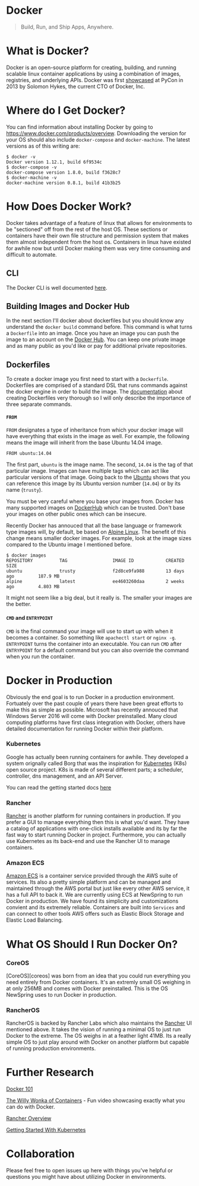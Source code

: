 Docker
======

> Build, Run, and Ship Apps, Anywhere.

# What is Docker?

Docker is an open-source platform for creating, building, and running
scalable linux container applications by using a combination of images,
registries, and underlying APIs. Docker was first
[showcased](https://www.youtube.com/watch?v=wW9CAH9nSLs) at PyCon in
2013 by Solomon Hykes, the current CTO of Docker, Inc.

# Where do I Get Docker?

You can find information about installing Docker by going to
https://www.docker.com/products/overview. Downloading the version for
your OS should also include `docker-compose` and `docker-machine`. The
latest versions as of this writing are:

```
$ docker -v
Docker version 1.12.1, build 6f9534c
$ docker-compose -v
docker-compose version 1.8.0, build f3628c7
$ docker-machine -v
docker-machine version 0.8.1, build 41b3b25
```

# How Does Docker Work?

Docker takes advantage of a feature of linux that allows for
environments to be "sectioned" off from the rest of the host OS. These
sections or containers have their own file structure and permission
system that makes them almost independent from the host os. Containers
in linux have existed for awhile now but until Docker making them was
very time consuming and difficult to automate.

## CLI

The Docker CLI is well documented [here][docker-cli].

## Building Images and Docker Hub

In the next section I'll docker about dockerfiles but you should know
any understand the `docker build` command before. This command is what
turns a `Dockerfile` into an image. Once you have an image you can push
the image to an account on the [Docker Hub][dockerhub]. You can keep one
private image and as many public as you'd like or pay for additional
private repositories.

## Dockerfiles

To create a docker image you first need to start with a `Dockerfile`. Dockerfiles are comprised of a standard DSL that runs commands against the docker engine in order to build the image. The [documentation](https://docs.docker.com/engine/reference/builder/) about creating Dockerfiles very thorough so I will only describe the importance of three separate commands.

#### `FROM`

`FROM` designates a type of inheritance from which your docker image
will have everything that exists in the image as well. For example, the
following means the image will inherit from the base Ubuntu 14.04 image.

```docker
FROM ubuntu:14.04
```
The first part, `ubuntu` is the image name. The second, `14.04` is the
tag of that particular image. Images can have multiple tags which can
act like particular versions of that image. Going back to the [Ubuntu](https://hub.docker.com/_/ubuntu/) shows that you can reference this image by its Ubuntu version number (`14.04`) or by its name (`trusty`).

You must be very careful where you base your images from. Docker has
many supported images on [DockerHub][dockerhub] which can be trusted.
Don't base your images on other public ones which can be insecure.

Recently Docker has annouced that all the base language or framework
type images will, by default, be based on [Alpine
Linux](https://www.alpinelinux.org/). The benefit of this change means
smaller docker images. For example, look at the image sizes compared to
the Ubuntu image I mentioned before.

```
$ docker images
REPOSITORY          TAG                 IMAGE ID            CREATED             SIZE
ubuntu              trusty              f2d8ce9fa988        13 days ago         187.9 MB
alpine              latest              ee4603260daa        2 weeks ago         4.803 MB
```

It might not seem like a big deal, but it really is. The smaller your
images are the better.

#### `CMD` and `ENTRYPOINT`

`CMD` is the final command your image will use to start up with when it becomes a container. So something like `apachectl start` or `nginx -g`. `ENTRYPOINT` turns the container into an executable. You can run `CMD` after `ENTRYPOINT` for a default command but you can also override the command when you run the container.

# Docker in Production

Obviously the end goal is to run Docker in a production environment.
Fortuately over the past couple of years there have been great efforts
to make this as simple as possible. Microsoft has recently annouced that
Windows Server 2016 will come with Docker preinstalled. Many cloud
computing platforms have first class integration with Docker, others
have detailed documentation for running Docker within their platform.

### Kubernetes

Google has actually been running containers for awhile. They developed
a system orignally called Borg that was the inspiration for
[Kubernetes][kubernetes] (K8s) open source project. K8s is made of
several different parts; a scheduler, controller, dns management, and an
API Server.

You can read the getting started docs [here](http://kubernetes.io/docs/getting-started-guides)

### Rancher

[Rancher][rancher] is another platform for running containers in
production. If you prefer a GUI to manage everything then this is what
you'd want. They have a catalog of applications with one-click installs
available and its by far the fast way to start running Docker in
project. Furthermore, you can actually use Kubernetes as its back-end
and use the Rancher UI to manage containers.

### Amazon ECS

[Amazon ECS][amazon-ecs] is a container service provided through the AWS
suite of services. Its also a pretty simple platform and can be managed
and maintained through the AWS portal but just like every other AWS
service, it has a full API to back it. We are currently using ECS at
NewSpring to run Docker in production. We have found its simplicity and
customizations convient and its extremely reliable. Containers are built
into `Services` and can connect to other tools AWS offers such as
Elastic Block Storage and Elastic Load Balancing.

# What OS Should I Run Docker On?

### CoreOS

[CoreOS][coreos] was born from an idea that you could run everything you need
entirely from Docker containers.  It's an extremly small OS weighing in
at only 256MB and comes with Docker preinstalled. This is the OS
NewSpring uses to run Docker in production.

### RancherOS

RancherOS is backed by Rancher Labs which also maintains the
[Rancher][rancher] UI mentioned above. It takes the vision of running
a minimal OS to just run Docker to the extreme. The OS weighs in at
a feather light 41MB. Its a really simple OS to just play around with
Docker on another platform but capable of running production
environments.

# Further Research

[Docker 101](https://blog.docker.com/2016/05/docker-101-getting-to-know-docker/)

[The Willy Wonka of Containers](https://www.youtube.com/watch?v=GsLZz8cZCzc) - Fun video showcasing exactly what you can do with Docker.

[Rancher Overview](https://www.youtube.com/watch?v=HQ4nT8dnvJc)

[Getting Started With Kubernetes](https://www.youtube.com/watch?v=_vHTaIJm9uY)

# Collaboration

Please feel free to open issues up here with things you've helpful or
questions you might have about utilizing Docker in environments.

[dockerhub]: https://hub.docker.com/
[docker]: https://www.docker.com/
[docker-cli]: https://docs.docker.com/engine/reference/commandline/cli/
[download-docker]: https://www.docker.com/products/overview
[kubernetes]: http://kubernetes.io/
[rancher]: http://rancher.com/
[amazon-ecs]: http://aws.amazon.com/ecs







